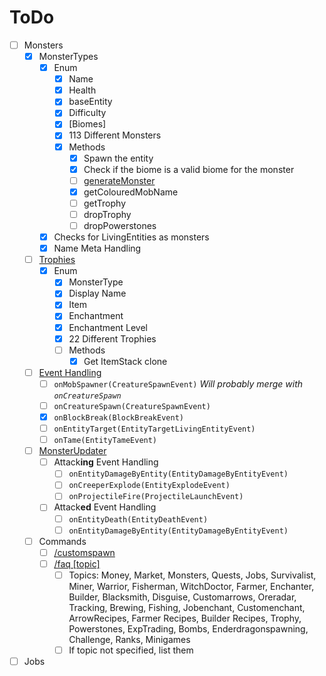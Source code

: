 # ToDo

- [ ] Monsters
  - [x] MonsterTypes
    - [x] Enum
      - [x] Name
      - [x] Health
      - [x] baseEntity
      - [x] Difficulty
      - [x] [Biomes]
      - [x] 113 Different Monsters
      - [x] Methods
        - [x] Spawn the entity
        - [x] Check if the biome is a valid biome for the monster
        - [ ] [generateMonster](https://github.com/nathank33/MonstersPlus/blob/master/src/me/coolade/monstersplus/monsters/MonsterList.java#L454)
        - [x] getColouredMobName
        - [ ] getTrophy
        - [ ] dropTrophy
        - [ ] dropPowerstones
    - [x] Checks for LivingEntities as monsters
    - [x] Name Meta Handling
  - [ ] [Trophies](https://github.com/nathank33/MonstersPlus/blob/master/src/me/coolade/monstersplus/monsters/MonsterList.java#L172)
    - [x] Enum
      - [x] MonsterType
      - [x] Display Name
      - [x] Item
      - [x] Enchantment
      - [x] Enchantment Level
      - [x] 22 Different Trophies
      - [ ] Methods
        - [x] Get ItemStack clone
  - [ ] [Event Handling](https://github.com/nathank33/MonstersPlus/blob/5d91cc42615335ca3ec4192cd26478ad45472d9b/src/me/coolade/monstersplus/monsters/MonsterListener.java)
    - [ ] `onMobSpawner(CreatureSpawnEvent)` *Will probably merge with `onCreatureSpawn`*
    - [ ] `onCreatureSpawn(CreatureSpawnEvent)`
    - [x] `onBlockBreak(BlockBreakEvent)`
    - [ ] `onEntityTarget(EntityTargetLivingEntityEvent)`
    - [ ] `onTame(EntityTameEvent)`
  - [ ] [MonsterUpdater](https://github.com/nathank33/MonstersPlus/blob/5d91cc42615335ca3ec4192cd26478ad45472d9b/src/me/coolade/monstersplus/monsters/MonsterUpdater.java)
    - [ ] Attack**ing** Event Handling
      - [ ] `onEntityDamageByEntity(EntityDamageByEntityEvent)`
      - [ ] `onCreeperExplode(EntityExplodeEvent)`
      - [ ] `onProjectileFire(ProjectileLaunchEvent)`
    - [ ] Attack**ed** Event Handling
      - [ ] `onEntityDeath(EntityDeathEvent)`
      - [ ] `onEntityDamageByEntity(EntityDamageByEntityEvent)`
  - [ ] Commands
    - [ ] [/customspawn](https://github.com/nathank33/MonstersPlus/blob/master/src/me/coolade/monstersplus/monsters/MonsterSpawnCommand.java)
    - [ ] [/faq [topic]](https://github.com/nathank33/MonstersPlus/blob/master/src/me/coolade/monstersplus/FAQ.java)
      - [ ] Topics: Money, Market, Monsters, Quests, Jobs, Survivalist, Miner, Warrior, Fisherman, WitchDoctor, Farmer, Enchanter, Builder, Blacksmith, Disguise, Customarrows, Oreradar, Tracking, Brewing, Fishing, Jobenchant, Customenchant, ArrowRecipes, Farmer Recipes, Builder Recipes, Trophy, Powerstones, ExpTrading, Bombs, Enderdragonspawning, Challenge, Ranks, Minigames
      - [ ] If topic not specified, list them
- [ ] Jobs
